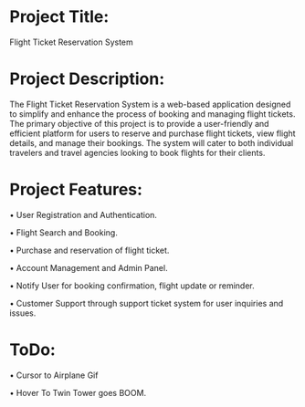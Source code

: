 # Project Title: 

Flight Ticket Reservation System

# Project Description:

The Flight Ticket Reservation System is a web-based application designed to simplify and enhance the process of booking and managing flight tickets. The primary objective of this project is to provide a user-friendly and efficient platform for users to reserve and purchase flight tickets, view flight details, and manage their bookings. The system will cater to both individual travelers and travel agencies looking to book flights for their clients.

# Project Features:

•	User Registration and Authentication.

•	Flight Search and Booking.

•	Purchase and reservation of flight ticket.

•	Account Management and Admin Panel.

•	Notify User for booking confirmation, flight update or reminder.

•	Customer Support through support ticket system for user inquiries and issues.


# ToDo:
  •	Cursor to Airplane Gif
  
  •	Hover To Twin Tower goes BOOM.

